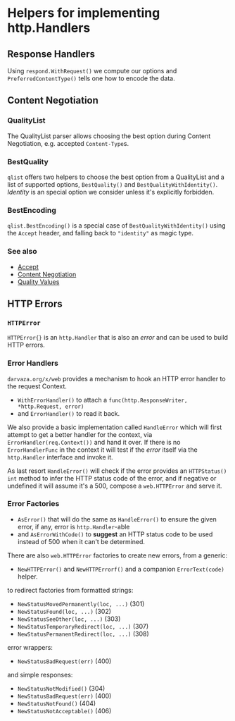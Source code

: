 # Helpers for implementing http.Handlers

## Response Handlers

Using `respond.WithRequest()` we compute our options and `PreferredContentType()`
tells one how to encode the data.

## Content Negotiation

### QualityList

The QualityList parser allows choosing the best option during Content Negotiation, e.g. accepted `Content-Type`s.

### BestQuality

`qlist` offers two helpers to choose the best option from a QualityList and a list of
supported options, `BestQuality()` and `BestQualityWithIdentity()`. _Identity_ is an special
option we consider unless it's explicitly forbidden.

### BestEncoding

`qlist.BestEncoding()` is a special case of `BestQualityWithIdentity()` using the `Accept`
header, and falling back to `"identity"` as magic type.

### See also

* [Accept](https://developer.mozilla.org/en-US/docs/Web/HTTP/Headers/Accept)
* [Content Negotiation](https://developer.mozilla.org/en-US/docs/Web/HTTP/Content_negotiation)
* [Quality Values](https://developer.mozilla.org/en-US/docs/Glossary/Quality_values)

## HTTP Errors

### `HTTPError`

`HTTPError{}` is an `http.Handler` that is also an _error_ and can be used to build HTTP errors.

### Error Handlers

`darvaza.org/x/web` provides a mechanism to hook an HTTP error handler to the request Context.

* `WithErrorHandler()` to attach a `func(http.ResponseWriter, *http.Request, error)`
* and `ErrorHandler()` to read it back.

We also provide a basic implementation called `HandleError` which will first attempt
to get a better handler for the context, via `ErrorHandler(req.Context())` and hand it over.
If there is no `ErrorHandlerFunc` in the context it will test if the _error_
itself via the `http.Handler` interface and invoke it.

As last resort `HandleError()` will check if the error provides an `HTTPStatus() int` method
to infer the HTTP status code of the error, and if negative or undefined it will assume
it's a 500, compose a `web.HTTPError` and serve it.

### Error Factories

* `AsError()` that will do the same as `HandleError()` to ensure the given error, if any,
  error is `http.Handler`-able
* and `AsErrorWithCode()` to **suggest** an HTTP status code to be used instead of 500
  when it can't be determined.

There are also `web.HTTPError` factories to create new errors, from a generic:

* `NewHTTPError()` and `NewHTTPErrorf()` and a companion `ErrorText(code)` helper.

to redirect factories from formatted strings:

* `NewStatusMovedPermanently(loc, ...)` (301)
* `NewStatusFound(loc, ...)` (302)
* `NewStatusSeeOther(loc, ...)` (303)
* `NewStatusTemporaryRedirect(loc, ...)` (307)
* `NewStatusPermanentRedirect(loc, ...)` (308)

error wrappers:

* `NewStatusBadRequest(err)` (400)

and simple responses:

* `NewStatusNotModified()` (304)
* `NewStatusBadRequest(err)` (400)
* `NewStatusNotFound()` (404)
* `NewStatusNotAcceptable()` (406)
